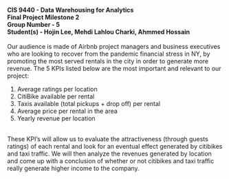 **CIS 9440 - Data Warehousing for Analytics<br>
Final Project Milestone 2<br>
Group Number - 5<br>
Student(s) - Hojin Lee, Mehdi Lahlou Charki, Ahmmed Hossain<br>**
<br>
Our audience is made of Airbnb project managers and business executives who are looking to recover from the pandemic financial stress in NY, by promoting the most served rentals in the city in order to generate more revenue. The 5 KPIs listed below are the most important and relevant to our project:
1. Average ratings per location
2. CitiBike available per rental
3. Taxis available (total pickups + drop off) per rental
4. Average price per rental in the area
5. Yearly revenue per location
<br>
These KPI’s will allow us to evaluate the attractiveness (through guests ratings) of each rental and look for an eventual effect generated by citibikes and taxi traffic. We will then analyze the revenues generated by location and come up with a conclusion of whether or not citibikes and taxi traffic really generate higher income to the company.
